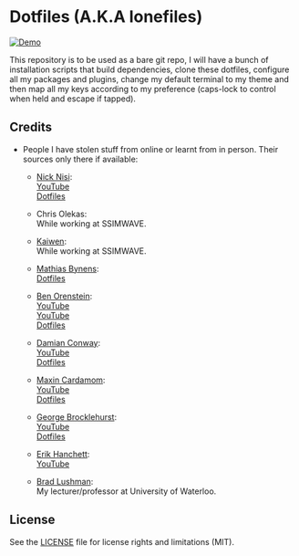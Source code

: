 # Dotfiles (A.K.A lonefiles)

[![Demo](https://github.com/shahzadlone/lonefiles/blob/master/media/demo.gif)](https://www.youtube.com/watch?v=kpsW9i991Fw)

This repository is to be used as a bare git repo, I will have a bunch of installation
 scripts that build dependencies, clone these dotfiles, configure all my packages and
 plugins, change my default terminal to my theme and then map all my keys according
 to my preference (caps-lock to control when held and escape if tapped).


## Credits

  - People I have stolen stuff from online or learnt from in person. Their sources only there if available:

    * [Nick Nisi](github.com/nicknisi):<br/>
        [YouTube](youtube.com/watch?v=5r6yzFEXajQ)<br/>
        [Dotfiles](github.com/nicknisi/dotfiles)<br/>

    * Chris Olekas:<br/>
        While working at SSIMWAVE.<br/>

    * [Kaiwen](github.com/k3ye):<br/>
        While working at SSIMWAVE.<br/>

    * [Mathias Bynens](github.com/mathiasbynens):<br/>
        [Dotfiles](github.com/mathiasbynens/dotfiles)<br/>

    * [Ben Orenstein](github.com/r00k):<br/>
        [YouTube](youtube.com/watch?v=SkdrYWhh-8s)<br/>
        [YouTube](youtube.com/watch?v=OnUiHLYZgaA)<br/>
        [Dotfiles](github.com/r00k/dotfiles)<br/>

    * [Damian Conway](github.com/thoughtstream):<br/>
        [YouTube](youtube.com/watch?v=aHm36-na4-4)<br/>
        [Dotfiles](github.com/thoughtstream/Damian-Conway-s-Vim-Setup)<br/>

    * [Maxin Cardamom](github.com/changemewtf):<br/>
        [YouTube](youtube.com/watch?v=XA2WjJbmmoM)<br/>
        [Dotfiles](github.com/changemewtf/dotfiles)<br/>

    * [George Brocklehurst](github.com/georgebrock):<br/>
        [YouTube](youtube.com/watch?v=3TX3kV3TICU)<br/>
        [Dotfiles](github.com/georgebrock/dotfiles)<br/>

    * [Erik Hanchett](github.com/ErikCH):<br/>
        [YouTube](youtube.com/watch?v=tQtYCACsdtw)<br/>

    * [Brad Lushman](cs.uwaterloo.ca/about/people/bmlushma):<br/>
        My lecturer/professor at University of Waterloo.


## License
See the [LICENSE](LICENSE.md) file for license rights and limitations (MIT).
